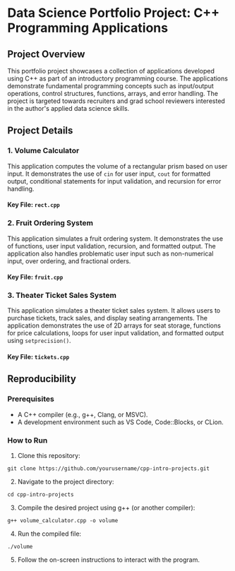 # Data Science Portfolio Project: C++ Programming Applications

## Project Overview

This portfolio project showcases a collection of applications developed using C++ as part of an introductory programming course. The applications demonstrate fundamental programming concepts such as input/output operations, control structures, functions, arrays, and error handling. The project is targeted towards recruiters and grad school reviewers interested in the author's applied data science skills.

## Project Details

### 1. Volume Calculator

This application computes the volume of a rectangular prism based on user input. It demonstrates the use of `cin` for user input, `cout` for formatted output, conditional statements for input validation, and recursion for error handling.

#### Key File: `rect.cpp`

### 2. Fruit Ordering System

This application simulates a fruit ordering system. It demonstrates the use of functions, user input validation, recursion, and formatted output. The application also handles problematic user input such as non-numerical input, over ordering, and fractional orders.

#### Key File: `fruit.cpp`

### 3. Theater Ticket Sales System

This application simulates a theater ticket sales system. It allows users to purchase tickets, track sales, and display seating arrangements. The application demonstrates the use of 2D arrays for seat storage, functions for price calculations, loops for user input validation, and formatted output using `setprecision()`.

#### Key File: `tickets.cpp`

## Reproducibility

### Prerequisites

- A C++ compiler (e.g., g++, Clang, or MSVC).
- A development environment such as VS Code, Code::Blocks, or CLion.

### How to Run

1. Clone this repository:
```
git clone https://github.com/yourusername/cpp-intro-projects.git
```
2. Navigate to the project directory:
```
cd cpp-intro-projects
```
3. Compile the desired project using g++ (or another compiler):
```
g++ volume_calculator.cpp -o volume
```
4. Run the compiled file:
```
./volume
```
5. Follow the on-screen instructions to interact with the program.